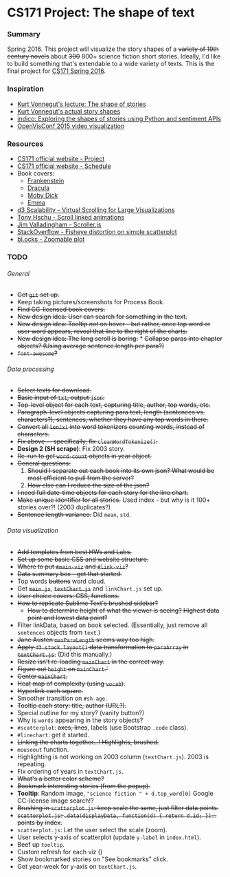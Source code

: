 CS171 Project: The shape of text
=======

### Summary

Spring 2016. This project will visualize the story shapes of a ~~variety of 19th century novels~~ about ~~300~~ 800+ science fiction short stories. Ideally, I'd like to build something that's extendable to a wide variety of texts. This is the final project for [CS171 Spring 2016](http://www.cs171.org/2016/). 


### Inspiration
* [Kurt Vonnegut's lecture: The shape of stories](https://www.youtube.com/watch?v=oP3c1h8v2ZQ)
* [Kurt Vonnegut's actual story shapes](http://visual.ly/kurt-vonnegut-shapes-stories-0)
* [indico: Exploring the shapes of stories using Python and sentiment APIs](https://indico.io/blog/plotlines/)
* [OpenVisConf 2015 video visualization](https://openvisconf.com/2015/#videos)

### Resources
* [CS171 official website - Project](http://www.cs171.org/2016/project/)
* [CS171 official website - Schedule](http://www.cs171.org/2016/schedule/)
* Book covers:
    * [Frankenstein](https://commons.wikimedia.org/wiki/File:CC_No_26_Frankenstein_2.JPG)
    * [Dracula](https://en.wikipedia.org/wiki/Dracula#/media/File:Dracula1st.jpeg)
    * [Moby Dick](https://en.wikipedia.org/wiki/File:Moby_Dick_p510_illustration.jpg)
    * [Emma](https://en.wikipedia.org/wiki/File:Emma_title_page_1909.jpg)
* [d3 Scalability – Virtual Scrolling for Large Visualizations](http://www.billdwhite.com/wordpress/2014/05/17/d3-scalability-virtual-scrolling-for-large-visualizations/)
* [Tony Hschu - Scroll linked animations](http://blog.tonyhschu.ca/post/49488608263/technical-write-up-scroll-linked-animations)
* [Jim Valladingham - Scroller.js](http://vallandingham.me/scroller.html)
* [StackOverflow - Fisheye distortion on simple scatterplot](https://stackoverflow.com/questions/23407421/d3-fisheye-distortion-on-simple-scatter-plot)
* [bl.ocks - Zoomable plot](http://bl.ocks.org/peterssonjonas/4a0e7cb8d23231243e0e)



### TODO

###### General
* ~~Get `git` set up.~~
* Keep taking pictures/screenshots for Process Book.
* ~~Find CC-licensed book covers.~~
* ~~New design idea: User can search for something in the text.~~
* ~~New design idea: Tooltip _not_ on hover - but rather, once top word or user word appears, reveal that line to the right of the charts.~~
* ~~New design idea: The long scroll is boring:~~
      * ~~Collapse paras into chapter objects? (Using average sentence length per para?)~~
* ~~`font-awesome`?~~


###### Data processing
* ~~Select texts for download.~~
* ~~Basic input of `txt`, output `json`.~~
* ~~Top-level object for each text, capturing title, author, top words, etc.~~
* ~~Paragraph-level objects capturing para text, length (sentences vs. characters?), sentences, whether they have any top words in there.~~
* ~~Convert all `len(x)` into word tokenizers counting words, instead of characters.~~
* ~~Fix above -- specifically, fix `cleanWordTokenize()`.~~ 
* **Design 2 (SH scrape)**: Fix 2003 story.
* ~~Re-run to get `word-count` objects in year object.~~
* ~~General questions:~~
    1. ~~Should I separate out each book into its own json? What would be most efficient to pull from the server?~~
    2. ~~How else can I reduce the size of the json?~~
* ~~I need full date-time objects for each story for the line chart.~~
* ~~Make unique identifier for all stories.~~ Used index - but why is it 100+ stories over?! (2003 duplicates?)
* ~~Sentence length variance.~~ Did `mean`, `std`.  

###### Data visualization
* ~~Add templates from best HWs and Labs.~~
* ~~Set up some basic CSS and website structure.~~
* ~~Where to put `#main-viz` and `#link-viz`?~~
* ~~Data summary box - get that started.~~
* Top words ~~buttons~~ word cloud. 
* Get ~~`main.js`~~, ~~`textChart.js`~~ and `linkChart.js` set up.
* ~~User choice covers: CSS, functions.~~ 
* ~~How to replicate Sublime Text's brushed sidebar?~~
    * ~~How to determine height of what the viewer is seeing? Highest data point and lowest data point?~~
* Filter linkData, based on book selected. (Essentially, just remove all `sentences` objects from `text`.)
* ~~Jane Austen `maxParaLength` seems way too high.~~
* ~~Apply `d3.stack.layout()` data transformation to `paraArray` in `textChart.js`.~~ (Did this manually.)
* ~~Resize isn't re-loading `mainChart` in the correct way.~~
* ~~Figure out `height` on `mainChart`.`~~
* ~~Center `mainChart`.~~
* ~~Heat map of complexity (using `vocab`).~~
* ~~Hyperlink each square.~~
* Smoother transition on `#sh-age`. 
* ~~Tooltip each story: title, author (URL?).~~ 
* Special outline for my story? (vanity button?)
* Why is `words` appearing in the story objects?
* `#scatterplot`: ~~axes, lines~~, labels (use Bootstrap `.code` class).
* `#linechart`: get it started.
* ~~Linking the charts together...! Highlights, brushed.~~
* `mouseout` function.
* Highlighting is not working on 2003 column (`textChart.js`). 2003 is repeating. 
* Fix ordering of years in `textChart.js`. 
* ~~What's a better color scheme?~~
* ~~Bookmark interesting stories (from the popup).~~ 
* **Tooltip**: Random image, `"science fiction " + d.top_word[0]` Google CC-license image search!?
* ~~Brushing in `scatterplot.js`: keep scale the same, just filter data points.~~
* ~~`scatterplot.js`: `.data(displayData, function(d) { return d.id; })`... points by index.~~
* `scatterplot.js`: Let the user select the scale (zoom).
* User selects y-axis of scatterplot (update `y-label` in `index.html`). 
* Beef up `tooltip`. 
* Custom refresh for each viz ()
* Show bookmarked stories on "See bookmarks" click.
* Get year-week for y-axis on `textChart.js`. 




